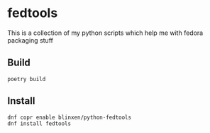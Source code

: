 # fedtools

This is a collection of my python scripts which help me with fedora packaging stuff

## Build

```
poetry build
```

## Install

```
dnf copr enable blinxen/python-fedtools
dnf install fedtools
```
